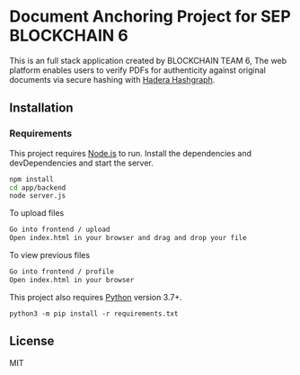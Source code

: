 # Document Anchoring Project for SEP BLOCKCHAIN 6

This is an full stack application created by BLOCKCHAIN TEAM 6, The web platform enables users to verify PDFs for authenticity against original documents via secure hashing with [Hadera Hashgraph](https://hedera.com/). 

## Installation
### Requirements
This project requires [Node.js](https://nodejs.org/) to run.
Install the dependencies and devDependencies and start the server.

```sh
npm install
cd app/backend
node server.js
```

To upload files

```sh
Go into frontend / upload 
Open index.html in your browser and drag and drop your file
```

To view previous files

```sh
Go into frontend / profile 
Open index.html in your browser
```
This project also requires [Python](https://www.python.org/) version 3.7+.
``` In project directory:
python3 -m pip install -r requirements.txt
```

## License

MIT
